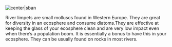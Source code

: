 ![center|sban](55eb2c09605c4c16e5f57533932375ca.png)

River limpets are small molluscs found in Western Europe. They are great for diversity in an ecosphere and consume diatoms.They are effective at keeping the glass of your ecosphere clean and are very low impact even when there’s a population boom. It is essentially a bonus to have this in your ecosphere. They can be usually found on rocks in most rivers.